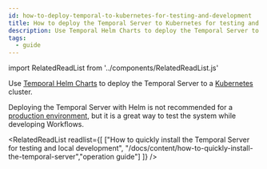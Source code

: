 ```yaml
---
id: how-to-deploy-temporal-to-kubernetes-for-testing-and-development
title: How to deploy the Temporal Server to Kubernetes for testing and development
description: Use Temporal Helm Charts to deploy the Temporal Server to a Kubernetes cluster.
tags:
  - guide
---
```


import RelatedReadList from '../components/RelatedReadList.js'

Use [Temporal Helm Charts](https://github.com/temporalio/helm-charts) to deploy the Temporal Server to a [Kubernetes](https://kubernetes.io/) cluster.

Deploying the Temporal Server with Helm is not recommended for a [production environment](/docs/server/production-deployment), but it is a great way to test the system while developing Workflows.

<RelatedReadList
readlist={[
["How to quickly install the Temporal Server for testing and local development",
"/docs/content/how-to-quickly-install-the-temporal-server","operation guide"]
]}
/>
